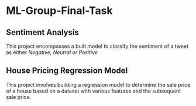 # ML-Group-Final-Task
## Sentiment Analysis

This project encompasses a built model to classify the sentiment of a tweet as either _Negative, Neutral or Positive_

## House Pricing Regression Model

This project involves building a regression model to determine the sale price of a house based on a dataset with various features and the subsequent sale price.
